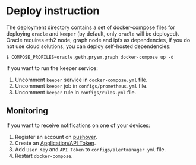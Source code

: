 # Deploy instruction

The deployment directory contains a set of docker-compose files for deploying `oracle` and `keeper` (by default, only `oracle` will be deployed). Oracle requires eth2 node, graph node and ipfs as dependencies, if you do not use cloud solutions, you can deploy self-hosted dependencies:

```console
$ COMPOSE_PROFILES=oracle,geth,prysm,graph docker-compose up -d
```

If you want to run the keeper service:

1. Uncomment `keeper` service in `docker-compose.yml` file.
1. Uncomment `keeper` job in `configs/prometheus.yml` file.
1. Uncomment `keeper` rule in `configs/rules.yml` file.

## Monitoring

If you want to receive notifications on one of your devices:

1. Register an account on [pushover](https://pushover.net/).
1. Create an [Application/API Token](https://pushover.net/apps/build).
1. Add `User Key` and `API Token` to `configs/alertmanager.yml` file.
1. Restart `docker-compose`.
